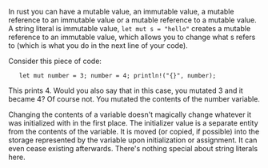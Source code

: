 In rust you can have a mutable value, an immutable value, a mutable reference to an immutable value or a mutable reference to a mutable value. A string literal is immutable value, `let mut s = "hello"` creates a mutable reference to an immutable value, which allows you to change what s refers to (which is what you do in the next line of your code).

Consider this piece of code:

`   
    let mut number = 3;
    number = 4;
    println!("{}", number);
`

This prints 4. Would you also say that in this case, you mutated 3 and it became 4? Of course not. You mutated the contents of the number variable.

Changing the contents of a variable doesn't magically change whatever it was initialized with in the first place. The initializer value is a separate entity from the contents of the variable. It is moved (or copied, if possible) into the storage represented by the variable upon initialization or assignment. It can even cease existing afterwards. There's nothing special about string literals here.